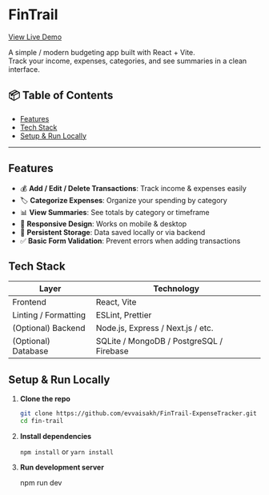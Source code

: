 # FinTrail

[View Live Demo](https://fin-trail-expense-tracker.vercel.app/)

A simple / modern budgeting app built with React + Vite.  
Track your income, expenses, categories, and see summaries in a clean interface.

## 📦 Table of Contents
 
- [Features](#features)  
- [Tech Stack](#tech-stack)  
- [Setup & Run Locally](#setup--run-locally)   

---

## Features

- 💰 **Add / Edit / Delete Transactions**: Track income & expenses easily  
- 🏷️ **Categorize Expenses**: Organize your spending by category  
- 📊 **View Summaries**: See totals by category or timeframe  
- 📱 **Responsive Design**: Works on mobile & desktop  
- 💾 **Persistent Storage**: Data saved locally or via backend  
- ✅ **Basic Form Validation**: Prevent errors when adding transactions    

## Tech Stack

| Layer | Technology |
|-------|------------|
| Frontend | React, Vite |
| Linting / Formatting | ESLint, Prettier |
| (Optional) Backend | Node.js, Express / Next.js / etc. |
| (Optional) Database | SQLite / MongoDB / PostgreSQL / Firebase |

## Setup & Run Locally

1. **Clone the repo**  
   ```bash
   git clone https://github.com/evvaisakh/FinTrail-ExpenseTracker.git
   cd fin-trail

2. **Install dependencies**
   
   `npm install`
   or
   `yarn install`

3. **Run development server**

   npm run dev



